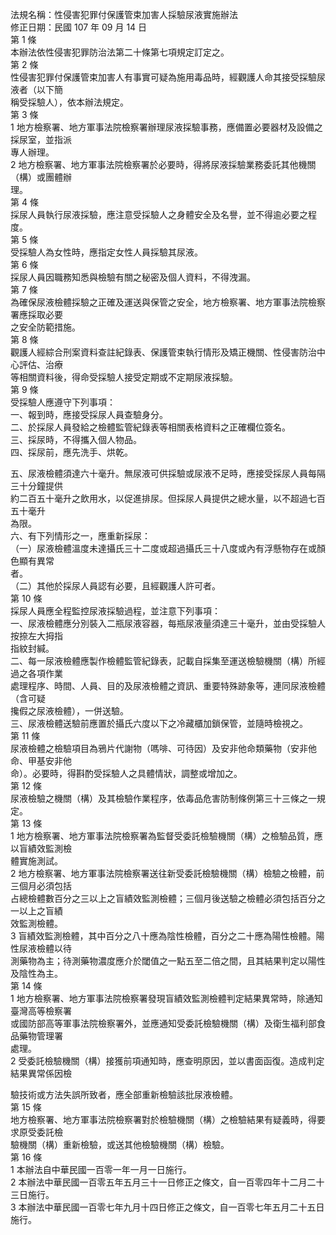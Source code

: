 法規名稱：性侵害犯罪付保護管束加害人採驗尿液實施辦法  
修正日期：民國 107 年 09 月 14 日  
第 1 條  
本辦法依性侵害犯罪防治法第二十條第七項規定訂定之。  
第 2 條  
性侵害犯罪付保護管束加害人有事實可疑為施用毒品時，經觀護人命其接受採驗尿液者（以下簡  
稱受採驗人），依本辦法規定。  
第 3 條  
1 地方檢察署、地方軍事法院檢察署辦理尿液採驗事務，應備置必要器材及設備之採尿室，並指派  
專人辦理。  
2 地方檢察署、地方軍事法院檢察署於必要時，得將尿液採驗業務委託其他機關（構）或團體辦  
理。  
第 4 條  
採尿人員執行尿液採驗，應注意受採驗人之身體安全及名譽，並不得逾必要之程度。  
第 5 條  
受採驗人為女性時，應指定女性人員採驗其尿液。  
第 6 條  
採尿人員因職務知悉與檢驗有關之秘密及個人資料，不得洩漏。  
第 7 條  
為確保尿液檢體採驗之正確及運送與保管之安全，地方檢察署、地方軍事法院檢察署應採取必要  
之安全防範措施。  
第 8 條  
觀護人經綜合刑案資料查註紀錄表、保護管束執行情形及矯正機關、性侵害防治中心評估、治療  
等相關資料後，得命受採驗人接受定期或不定期尿液採驗。  
第 9 條  
受採驗人應遵守下列事項：  
一、報到時，應接受採尿人員查驗身分。  
二、於採尿人員發給之檢體監管紀錄表等相關表格資料之正確欄位簽名。  
三、採尿時，不得攜入個人物品。  
四、採尿前，應先洗手、烘乾。  


五、尿液檢體須達六十毫升。無尿液可供採驗或尿液不足時，應接受採尿人員每隔三十分鐘提供  
約二百五十毫升之飲用水，以促進排尿。但採尿人員提供之總水量，以不超過七百五十毫升  
為限。  
六、有下列情形之一，應重新採尿：  
（一）尿液檢體溫度未達攝氏三十二度或超過攝氏三十八度或內有浮懸物存在或顏色顯有異常  
者。  
（二）其他於採尿人員認有必要，且經觀護人許可者。  
第 10 條  
採尿人員應全程監控尿液採驗過程，並注意下列事項：  
一、尿液檢體應分別裝入二瓶尿液容器，每瓶尿液量須達三十毫升，並由受採驗人按捺左大拇指  
指紋封緘。  
二、每一尿液檢體應製作檢體監管紀錄表，記載自採集至運送檢驗機關（構）所經過之各項作業  
處理程序、時間、人員、目的及尿液檢體之資訊、重要特殊跡象等，連同尿液檢體（含可疑  
攙假之尿液檢體），一併送驗。  
三、尿液檢體送驗前應置於攝氏六度以下之冷藏櫃加鎖保管，並隨時檢視之。  
第 11 條  
尿液檢體之檢驗項目為鴉片代謝物（嗎啡、可待因）及安非他命類藥物（安非他命、甲基安非他  
命）。必要時，得斟酌受採驗人之具體情狀，調整或增加之。  
第 12 條  
尿液檢驗之機關（構）及其檢驗作業程序，依毒品危害防制條例第三十三條之一規定。  
第 13 條  
1 地方檢察署、地方軍事法院檢察署為監督受委託檢驗機關（構）之檢驗品質，應以盲績效監測檢  
體實施測試。  
2 地方檢察署、地方軍事法院檢察署送往新受委託檢驗機關（構）檢驗之檢體，前三個月必須包括  
占總檢體數百分之三以上之盲績效監測檢體；三個月後送驗之檢體必須包括百分之一以上之盲績  
效監測檢體。  
3 盲績效監測檢體，其中百分之八十應為陰性檢體，百分之二十應為陽性檢體。陽性尿液檢體以待  
測藥物為主；待測藥物濃度應介於閾值之一點五至二倍之間，且其結果判定以陽性及陰性為主。  
第 14 條  
1 地方檢察署、地方軍事法院檢察署發現盲績效監測檢體判定結果異常時，除通知臺灣高等檢察署  
或國防部高等軍事法院檢察署外，並應通知受委託檢驗機關（構）及衛生福利部食品藥物管理署  
處理。  
2 受委託檢驗機關（構）接獲前項通知時，應查明原因，並以書面函復。造成判定結果異常係因檢  


驗技術或方法失誤所致者，應全部重新檢驗該批尿液檢體。  
第 15 條  
地方檢察署、地方軍事法院檢察署對於檢驗機關（構）之檢驗結果有疑義時，得要求原受委託檢  
驗機關（構）重新檢驗，或送其他檢驗機關（構）檢驗。  
第 16 條  
1 本辦法自中華民國一百零一年一月一日施行。  
2 本辦法中華民國一百零五年五月三十一日修正之條文，自一百零四年十二月二十三日施行。  
3 本辦法中華民國一百零七年九月十四日修正之條文，自一百零七年五月二十五日施行。  



